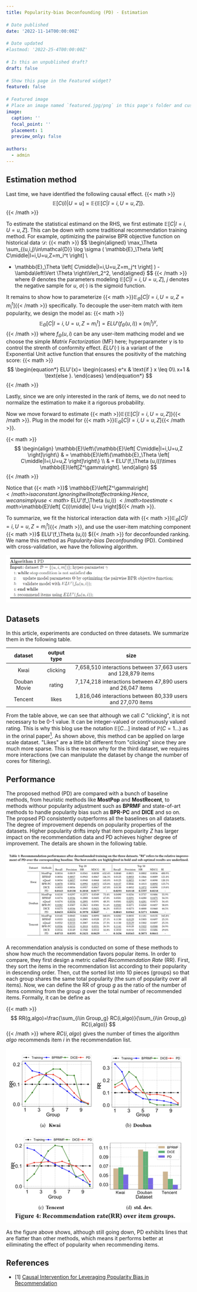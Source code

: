 ```yaml
---
title: Popularity-bias Deconfounding (PD) - Estimation 

# Date published
date: '2022-11-14T00:00:00Z'

# Date updated
#lastmod: '2022-25-4T00:00:00Z'

# Is this an unpublished draft?
draft: false

# Show this page in the Featured widget?
featured: false

# Featured image
# Place an image named `featured.jpg/png` in this page's folder and customize its options here.
image:
  caption: ''
  focal_point: ''
  placement: 1
  preview_only: false

authors:
  - admin
---
```


## Estimation method

Last time, we have identified the followiing causal effect.
{{< math >}}
$$
\mathbb{E}\left[ C(i)\middle| U=u \right]=\mathbb{E}\left\{\mathbb{E}\left[ C\middle|I=i,U=u,Z \right]\right\}.
$$
{{< /math >}}

To estimate the statistical estimand on the RHS, we first estimate $\mathbb{E}\left[ C\middle|I=i,U=u,Z \right]$. This can be down with some traditional recommendation training method. For example, optimizing the pairwise BPR objective function on historical data $\mathcal{D}$:
{{< math >}}
$$
\begin{aligned}
  \max_\Theta \sum_{(u,i,j)\in\mathcal{D}} \log \sigma ( \mathbb{E}_\Theta \left[ C\middle|I=i,U=u,Z=m_i^t \right] \\
  - \mathbb{E}_\Theta \left[ C\middle|I=i,U=u,Z=m_j^t \right] ) - \lambda\left\Vert \Theta \right\Vert_2^2,
\end{aligned}
$$
{{< /math >}}
where $\Theta$ denotes the parameters modeling $\mathbb{E}\left[ C\middle|I=i,U=u,Z \right]$, $j$ denotes the negative sample for $u$, $\sigma (\cdot)$ is the sigmoid function.

It remains to show how to parameterize {{< math >}}$\mathbb{E}_\Theta \left[ C\middle|I=i,U=u,Z=m_i^t \right]${{< /math >}} specifically. To decouple the user-item match with item popularity, we design the model as:
{{< math >}}
$$
\mathbb{E}_\Theta \left[ C\middle|I=i,U=u,Z=m_i^t \right] = ELU'(f_\Theta (u,i))\times (m_i^t)^\gamma,
$$
{{< /math >}}
where $f_\Theta (u,i)$ can be any user-item mathcing model and we choose the simple _Matrix Factorization_ (MF) here; hyperparameter $\gamma$ is to control the strenth of conformity effect. $ELU'(\cdot)$ is a variant of the Exponential Unit active function that ensures the positivity of the matching score:
{{< math >}}
$$
\begin{equation*}
ELU'(x)=
    \begin{cases}
        e^x & \text{if } x \leq 0\\
        x+1 & \text{else }.
    \end{cases}
\end{equation*}
$$
{{< /math >}}

Lastly, since we are only interested in the rank of items, we do not need to normalize the estimation to make it a rigorous probability.

Now we move forward to estimate {{< math >}}$\mathbb{E}\left\{\mathbb{E}\left[ C\middle|I=i,U=u,Z \right]\right\}${{< /math >}}. Plug in the model for {{< math >}}$\mathbb{E}_\Theta \left[ C\middle|I=i,U=u,Z \right]${{< /math >}}. 

{{< math >}}
$$
\begin{align}
    \mathbb{E}\left\{\mathbb{E}\left[ C\middle|I=i,U=u,Z \right]\right\} & = \mathbb{E}\left\{\mathbb{E}_\Theta \left[ C\middle|I=i,U=u,Z \right]\right\} \\
    & = ELU'(f_\Theta (u,i))\times \mathbb{E}\left[Z^\gamma\right].
\end{align}
$$
{{< /math >}}

Notice that {{< math >}}$ \mathbb{E}\left[Z^\gamma\right] ${{< /math >}} is a constant. Ignoring it will not affect ranking. Hence, we can simply use {{< math >}}$ ELU'(f_\Theta (u,i)) ${{< /math >}} to estimate {{< math >}}$\mathbb{E}\left[ C(i)\middle| U=u \right]${{< /math >}}.

To summarize, we fit the historical interaction data with {{< math >}}$\mathbb{E}_\Theta \left[ C\middle|I=i,U=u,Z=m_i^t \right]${{< /math >}}, and use the user-item matching component {{< math >}}$ ELU'(f_\Theta (u,i)) ${{< /math >}} for deconfounded ranking. We name this method as _Popularity-bias Deconfounding_ (PD). Combined with cross-validation, we have the following algorithm.

![algo1](algo1.PNG)

## Datasets

In this article, experiments are conducted on three datasets. We summarize them in the following table.

|  dataset   | output type  | size |
|  :----:  | :----:  | :----:  |
| Kwai  | clicking | 7,658,510 interactions between 37,663 users and 128,879 items |
| Douban Movie  | rating | 7,174,218 interactions between 47,890 users and 26,047 items |
| Tencent | likes | 1,816,046 interactions between 80,339 users and 27,070 items |

From the table above, we can see that although we call $C$ "clicking", it is not necessary to be 0-1 value. It can be integer-valued or continuously valued rating. This is why this blog use the notation $\mathbb{E}[C\ldots]$ instead of $\mathbb{P}(C=1\ldots)$ as in the orinal paper[<sup>1</sup>](#PDA).  As shown above, this method can be applied on large scale dataset. "Likes" are a little bit different from "clicking" since they are much more sparse. This is the reason why for the third dataset, we requires more interactions (we can manipulate the dataset by change the number of cores for filtering).

## Performance

The proposed method (PD) are compared with a bunch of baseline methods, from heuristic methods like **MostPop** and **MostRecent**, to methods withour popularity adjustment such as **BPRMF** and state-of-art methods to handle popularity bias such as **BPR-PC** and **DICE** and so on. The propsed PD consistently outperforms all the baselines on all datasets. The degree of improvement depends on popularity properties of the datasets. Higher popularity drifts imply that item popularity $Z$ has larger impact on the recommendation data and PD achieves higher degree of improvement. The details are shown in the following table.

![table1](table1.jpeg)

A recommendation analysis is conducted on some of these methods to show how much the recommendation favors popular items. In order to compare, they first design a metric called _Recommendation Rate_ (RR). First, they sort the items in the recommendation list according to their popularity in descending order. Then, cut the sorted list into 10 pieces (groups) so that each group shares the same total popularity (the sum of popularity over all items). Now, we can define the RR of group $g$ as the ratio of the number of items comming from the group $g$ over the total number of recommended items. Formally, it can be define as 

{{< math >}}
$$
RR(g,algo)=\frac{\sum_{i\in Group_g} RC(i,algo)}{\sum_{i\in Group_g} RC(i,algo)}
$$
{{< /math >}}
where $RC(i,algo)$ gives the number of times the algorithm $algo$ recommends item $i$ in the recommendation list.

![RR](RR.jpeg)

As the figure above shows, although still going down, PD exhibits lines that are flatter than other methods, which means it performs better at eiliminating the effect of popularity when recommending items. 


## References

<div id ="PDA"></div>

- [1] [Causal Intervention for Leveraging Popularity Bias in Recommendation](https://arxiv.org/abs/2105.06067v1)
